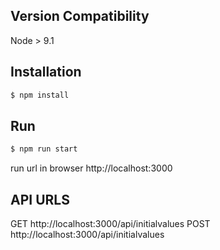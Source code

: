 ## Version Compatibility

Node > 9.1

## Installation

```bash
$ npm install
```

## Run

```bash
$ npm run start
```

run url in browser http://localhost:3000

## API URLS

GET http://localhost:3000/api/initialvalues
POST http://localhost:3000/api/initialvalues

